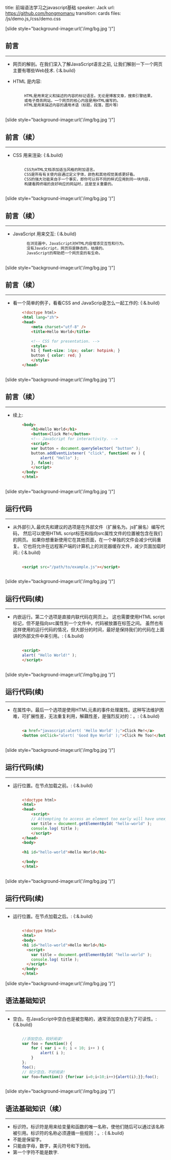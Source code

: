 title: 前端语法学习之javascript基础
speaker: Jack
url: https://github.com/hongmomanu
transition: cards
files: /js/demo.js,/css/demo.css

[slide style="background-image:url('/img/bg.jpg	')"]

## 前言
----

* 网页的解剖。在我们深入了解JavaScript语言之前, 让我们解剖一下一个网页主要有哪些Web技术. {:&.build} 

* HTML 是内容:
         
    ```bash
             
         HTML是用来定义和描述的内容的标记语言。无论是博客文章，搜索引擎结果，
         或电子商务网站，一个网页的核心内容是用HTML编写的。
         HTML是用来描述内容的通用术语（标题，段落，图片等）  
                      
    ```

[slide style="background-image:url('/img/bg.jpg	')"]    
## 前言（续）
----

* CSS 用来渲染:  {:&.build} 
         
    ```bash
             
         CSS为HTML文档添加适当风格的附加语言。 
         CSS是所有有关使内容通过定义字体，颜色和其他视觉美感更好看。 
         CSS的强大功能来自于一个事实，即你可以将不同的样式应用到同一块内容，
         构建看跨终端的良好响应的网站时，这是至关重要的。  
                      
    ```
    
[slide style="background-image:url('/img/bg.jpg	')"]    
## 前言（续）
----

* JavaScript  用来交互:   {:&.build} 
         
    ```bash
          在浏览器中，JavaScript对HTML内容增添交互性和行为。
          没有JavaScript，网页将是静态的，枯燥的。 
          JavaScript的帮助把一个网页变的有生命。   
                      
    ```
    
[slide style="background-image:url('/img/bg.jpg	')"]    
## 前言（续）
----

* 看一个简单的例子，看看CSS and JavaScrip是怎么一起工作的:   {:&.build} 
         
    ```html
        <!doctype html>
        <html lang="zh">
        <head>
            <meta charset="utf-8" />
            <title>Hello World</title>
         
            <!-- CSS for presentation. -->
            <style>
            h1 { font-size: 14px; color: hotpink; }
            button { color: red; }
            </style>
        </head>
                      
    ```
    
[slide style="background-image:url('/img/bg.jpg	')"]    
## 前言（续）
----

* 续上:
         
    ```html
        <body>
            <h1>Hello World</h1>
            <button>Click Me!</button>
            <!-- JavaScript for interactivity. -->
            <script>
            var button = document.querySelector( "button" );
            button.addEventListener( "click", function( ev ) {
                alert( "Hello" );
            }, false);
            </script>
        </body>
        </html> 
                      
    ```
    
[slide style="background-image:url('/img/bg.jpg	')"]    
## 运行代码
----

* 从外部引入.最优先和建议的选项是在外部文件（扩展名为。js扩展名）编写代码，
  然后可以使用HTML script标签和指向src属性文件的位置被包含在我们的网页。
  如果你想重新使用它在其他页面，在一个单独的文件会减少代码重复。
  它也将允许在远程客户端的计算机上的浏览器缓存文件，减少页面加载时间.: {:&.build} 
         
    ```html
        
        <script src="/path/to/example.js"></script>
                      
    ```
    
[slide style="background-image:url('/img/bg.jpg	')"]    
## 运行代码(续)
----

* 内嵌运行。第二个选项是直接内联代码在网页上。
  这也需要使用HTML script 标记，但不是指向src属性到一个文件中，代码被放置在标签之间。
  虽然也有这样使用的运行代码的情况，但大部分的时间，最好是保持我们的代码在上面讲的外部文件中来引用。: {:&.build} 
         
    ```html
        
        <script>
        alert( "Hello World!" );
        </script>
                      
    ```
    
[slide style="background-image:url('/img/bg.jpg	')"]    
## 运行代码(续)
----

* 在属性中。最后一个选项是使用HTML元素的事件处理属性。这种写法维护困难，可扩展性差，无法重复利用，解藕性差，是强烈反对的：。: {:&.build} 
         
    ```html
        
        <a href="javascript:alert( 'Hello World' );">Click Me!</a>
        <button onClick="alert( 'Good Bye World' );">Click Me Too!</button>
                      
    ```
    
[slide style="background-image:url('/img/bg.jpg	')"]    
## 运行代码(续)
----

* 运行位置。在节点加载之前。: {:&.build} 
         
    ```html
        
        <!doctype html>
        <html>
        <head>
            <script>
            // Attempting to access an element too early will have unexpected results.
            var title = document.getElementById( "hello-world" );
            console.log( title );
            </script>
        </head>
        <body>
         
        <h1 id="hello-world">Hello World</h1>
         
        </body>
        </html>
                      
    ```

[slide style="background-image:url('/img/bg.jpg	')"]        
## 运行代码(续)
----

* 运行位置。在节点加载之后。: {:&.build} 
         
    ```html
        
        <!doctype html>
        <html>
        <body>
        <h1 id="hello-world">Hello World</h1>
          <script>
            var title = document.getElementById( "hello-world" );
            console.log( title );
          </script>
        </body>
        </html>
    ```
    
[slide style="background-image:url('/img/bg.jpg	')"]        
## 语法基础知识
----

* 空白。在JavaScript中空白也是被忽略的，通常添加空白是为了可读性。: {:&.build} 
         
    ```javascript
        
        //添加空白，较好阅读!
        var foo = function() {
            for ( var i = 0; i < 10; i++ ) {
                alert( i );
            }
        };
        foo();
        // 较少空白，不好阅读!
        var foo=function() {for(var i=0;i<10;i++){alert(i);}};foo();
                      
    ```
    
[slide style="background-image:url('/img/bg.jpg	')"]        
## 语法基础知识（续）
----

* 标识符。标识符是用来给变量和函数的唯一名称，使他们随后可以通过该名称被引用。标识符的名称必须遵循一些规则：。: {:&.build} 
* 不能是保留字。
* 只能由字母，数字，美元符号和下划线。 
* 第一个字符不能是数字.
    
